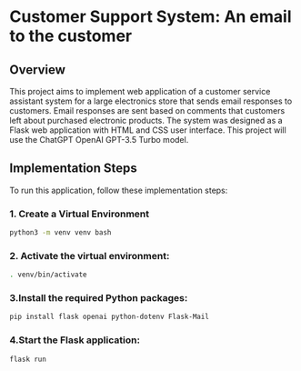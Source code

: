 # Customer Support System: An email to the customer
## Overview
This project aims to implement web application of a customer service assistant system for a large electronics store that sends email responses to customers. Email responses are sent based on comments that customers left about purchased electronic products.
	The system was designed as a Flask web application with HTML and CSS user interface. This project will use the ChatGPT OpenAI GPT-3.5 Turbo model.
## Implementation Steps

To run this application, follow these implementation steps:

### 1. Create a Virtual Environment

```bash
python3 -m venv venv bash
```

### 2. Activate the virtual environment:
```bash
. venv/bin/activate
```

### 3.Install the required Python packages:
```bash
pip install flask openai python-dotenv Flask-Mail
```

### 4.Start the Flask application:
```bash
flask run
```

